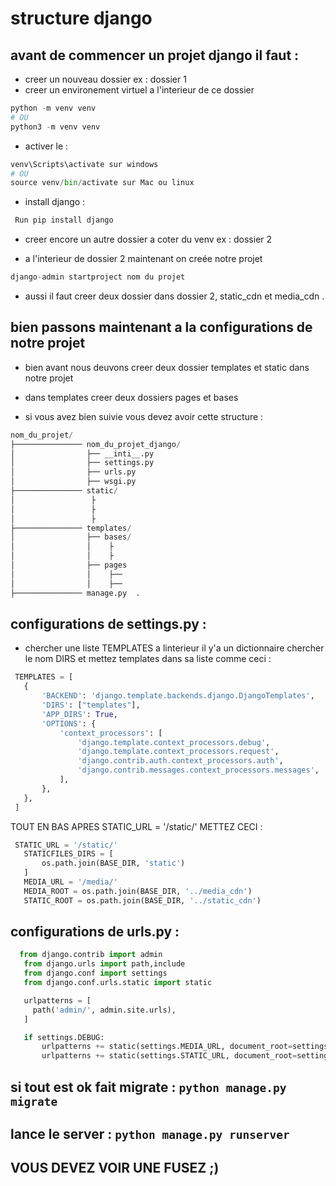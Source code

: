 # structure django 

## avant de commencer un projet django il faut :
* creer un nouveau dossier ex : dossier 1
* creer un environement virtuel a l'interieur de ce dossier
```python
python -m venv venv 
# OU
python3 -m venv venv 

```
* activer le :
```python
venv\Scripts\activate sur windows
# OU
source venv/bin/activate sur Mac ou linux 

```
* install django :
```python
 Run pip install django 

```
* creer encore un autre dossier a coter du venv ex : dossier 2


* a l'interieur de dossier 2 maintenant on creée notre projet 
```python
django-admin startproject nom du projet

```

* aussi il faut creer deux dossier dans dossier 2, static_cdn et media_cdn .

## bien passons maintenant a la configurations de notre projet 

* bien avant nous deuvons creer deux dossier templates et static dans notre projet 

* dans templates creer deux dossiers pages et bases 

* si vous avez bien suivie vous devez avoir cette structure :

```python
nom_du_projet/  
├─────────────── nom_du_projet_django/  
│                ├── __inti__.py
│                ├── settings.py
│                ├── urls.py
│                ├── wsgi.py
├─────────────── static/  
│                 ├
│                 ├
│                 ├ 
├─────────────── templates/  
│                ├── bases/  
│                │    ├
│                │    ├
│                ├── pages
│                │    ├── 
│                │    ├──
├─────────────── manage.py  .
```
## configurations de settings.py :
 * chercher une liste TEMPLATES a linterieur il y'a un dictionnaire chercher le nom DIRS et mettez templates dans sa liste comme ceci : 
 ```python
  TEMPLATES = [
    {
        'BACKEND': 'django.template.backends.django.DjangoTemplates',
        'DIRS': ["templates"],
        'APP_DIRS': True,
        'OPTIONS': {
            'context_processors': [
                'django.template.context_processors.debug',
                'django.template.context_processors.request',
                'django.contrib.auth.context_processors.auth',
                'django.contrib.messages.context_processors.messages',
            ],
        },
    },
  ]
```
TOUT EN BAS APRES STATIC_URL = '/static/' METTEZ CECI  :
 ```python
  STATIC_URL = '/static/'
    STATICFILES_DIRS = [
        os.path.join(BASE_DIR, 'static')
    ]
    MEDIA_URL = '/media/'
    MEDIA_ROOT = os.path.join(BASE_DIR, '../media_cdn')
    STATIC_ROOT = os.path.join(BASE_DIR, '../static_cdn') 
```
## configurations de  urls.py :
 ```python
   from django.contrib import admin
    from django.urls import path,include
    from django.conf import settings
    from django.conf.urls.static import static

    urlpatterns = [
      path('admin/', admin.site.urls),
    ]

    if settings.DEBUG:
        urlpatterns += static(settings.MEDIA_URL, document_root=settings.MEDIA_ROOT)
        urlpatterns += static(settings.STATIC_URL, document_root=settings.STATIC_ROOT)
```
## si tout est ok fait migrate :  ```python manage.py migrate   ```
## lance le server : ```python manage.py runserver   ```
## VOUS DEVEZ VOIR UNE FUSEZ ;)

